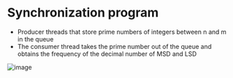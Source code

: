 # Synchronization program

- Producer threads that store prime numbers of integers between n and m in the queue
- The consumer thread takes the prime number out of the queue and obtains the frequency of the decimal number of MSD and LSD

![image](https://user-images.githubusercontent.com/53115254/93728728-1de37e00-fbfc-11ea-9d58-a635846aa4ed.png)
